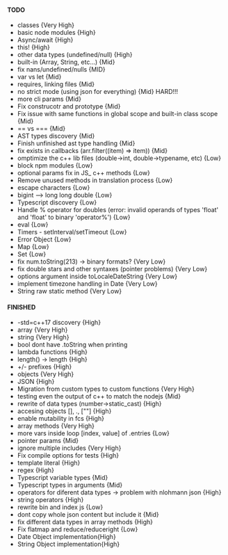 #### TODO

-   classes {Very High}
-   basic node modules {High}
-   Async/await {High}
-   this! {High}
-   other data types (undefined/null) {High}
-   built-in (Array, String, etc...) {Mid}
-   fix nans/undefined/nulls {MID}
-   var vs let {Mid}
-   requires, linking files {Mid}
-   no strict mode (using json for everything) {Mid} HARD!!!
-   more cli params {Mid}
-   Fix construcotr and prototype {Mid}
-   Fix issue with same functions in global scope and built-in class scope {Mid}
-   == vs === {Mid}
-   AST types discovery {Mid}
-   Finish unfinished ast type handling {Mid}
-   fix exists in callbacks (arr.filter((item) => item)) {Mid}
-   omptimize the c++ lib files (double->int, double->typename, etc) {Low}
-   block npm modules {Low}
-   optional params fix in JS\_ c++ methods {Low}
-   Remove unused methods in translation process {Low}
-   escape characters {Low}
-   bigint --> long long double {Low}
-   Typescript discovery {Low}
-   Handle % operator for doubles (error: invalid operands of types 'float' and 'float' to binary 'operator%') {Low}
-   eval {Low}
-   Timers - setInterval/setTimeout {Low}
-   Error Object {Low}
-   Map {Low}
-   Set {Low}
-   fix num.toString(213) -> binary formats? {Very Low}
-   fix double stars and other syntaxes (pointer problems) {Very Low}
-   options argument inside toLocaleDateString {Very Low}
-   implement timezone handling in Date {Very Low}
-   String raw static method {Very Low}

#### FINISHED

-   -std=c++17 discovery {High}
-   array {Very High}
-   string {Very High}
-   bool dont have .toString when printing
-   lambda functions {High}
-   length() -> length {High}
-   +/- prefixes {High}
-   objects {Very High}
-   JSON {High}
-   Migration from custom types to custom functions {Very High}
-   testing even the output of c++ to match the nodejs {Mid}
-   rewrite of data types (number->static_cast<double>) {High}
-   accesing objects [], ., [""] {High}
-   enable mutability in fcs {High}
-   array methods {Very High}
-   more vars inside loop [index, value] of .entries {Low}
-   pointer params {Mid}
-   ignore multiple includes {Very High}
-   Fix compile options for tests {High}
-   template literal {High}
-   regex {High}
-   Typescript variable types {Mid}
-   Typescript types in arguments {Mid}
-   operators for diferent data types -> problem with nlohmann json {High}
-   string operators {High}
-   rewrite bin and index js {Low}
-   dont copy whole json content but include it {Mid}
-   fix different data types in array methods {High}
-   Fix flatmap and reduce/reduceright {Low}
-   Date Object implementation{High}
-   String Object implementation{High}
